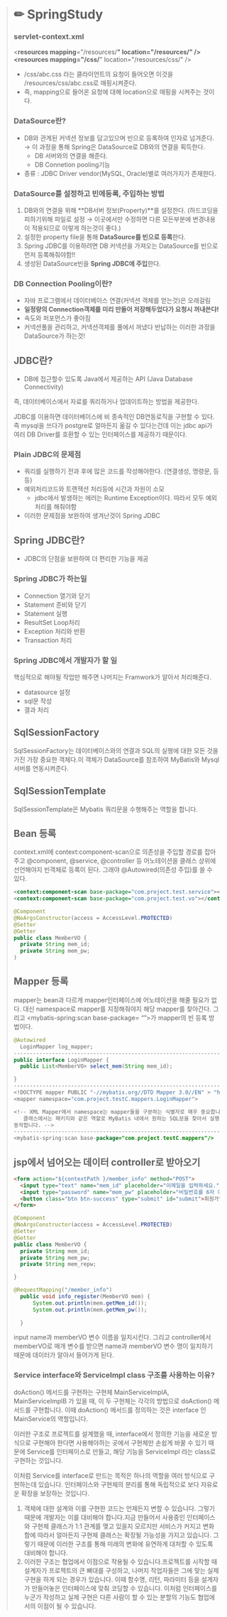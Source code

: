 > # ✏ SpringStudy
>
> ### servlet-context.xml
>
> <**resources mapping**="/resources/**" location="/resources/" /> <br>
> <**resources mapping**="/css/**" location="/resources/css/" /> <br>
>
> - /css/abc.css 라는 클라이언트의 요청이 들어오면 이것을 /resources/css/abc.css로 매핑시켜준다. <br>
> - 즉, mapping으로 들어온 요청에 대해 location으로 매핑을 시켜주는 것이다. <br>
> 
> ### **DataSource란?**
>
> - DB와 관계된 커넥션 정보를 담고있으며 빈으로 등록하여 인자로 넘겨준다. → 이 과정을 통해 Spring은 DataSource로 DB와의 연결을 획득한다.
>    - DB 서버와의 연결을 해준다.
>    - DB Connetion pooling기능
> - 종류 : JDBC Driver vendor(MySQL, Oracle)별로 여러가지가 존재한다.
>
> ### DataSource를 설정하고 빈에등록, 주입하는 방법
>
> 1. DB와의 연결을 위해 **DB서버 정보(Property)**를 설정한다. (하드코딩을 피하기위해 파일로 설정 → 이곳에서만 수정하면 다른 모든부분에 변경내용이 적용되므로 이렇게 하는것이 좋다.)
> 2. 설정한 property file을 통해 **DataSource를 빈으로 등록**한다.
>   1. Spring JDBC를 이용하려면 DB 커넥션을 가져오는 DataSource를 빈으로 먼저 등록해줘야함!!
> 3. 생성된 DataSource빈을 **Spring JDBC에 주입**한다.
>
> ### DB Connection Pooling이란?
>
> - 자바 프로그램에서 데이터베이스 연결(커넥션 객체를 얻는것)은 오래걸림
> - **일정량의 Connection객체를 미리 만들어 저장해두었다가 요청시 꺼내쓴다!**
> - 속도와 퍼포먼스가 좋아짐
> - 커넥션풀을 관리하고, 커넥션객체를 풀에서 꺼냈다 반납하는 이러한 과정을 DataSource가 하는것!
>
> ## **JDBC란?**
>
> - DB에 접근할수 있도록 Java에서 제공하는 API (Java Database Connectivity)
> 
>
> 즉, 데이터베이스에서 자료를 쿼리하거나 업데이트하는 방법을 제공한다.
>
> JDBC를 이용하면 데이터베이스에 비 종속적인 DB연동로직을 구현할 수 있다. 즉 mysql을 쓰다가 postgre로 얼마든지 옮길 수 있다는건데 이는 jdbc api가 여러 DB Driver를 호환할 수 있는 인터페이스를 제공하기 때문이다.
>
> ### Plain JDBC의 문제점
>
> - 쿼리를 실행하기 전과 후에 많은 코드를 작성해야한다. (연결생성, 명령문, 등등)
> - 예외처리코드와 트랜잭션 처리등에 시간과 자원이 소모
>    - jdbc에서 발생하는 에러는 Runtime Exception이다. 따라서 모두 예외처리를 해줘야함
> - 이러한 문제점을 보완하여 생겨난것이 Spring JDBC
>
> ## **Spring JDBC란?**
>
> - JDBC의 단점을 보완하여 더 편리한 기능을 제공
> 
>
> ### Spring JDBC가 하는일
>
> - Connection 열기와 닫기
> - Statement 준비와 닫기
> - Statement 실행
> - ResultSet Loop처리
> - Exception 처리와 반환
> - Transaction 처리
> 
> ### Spring JDBC에서 개발자가 할 일
> 
> 핵심적으로 해야될 작업만 해주면 나머지는 Framwork가 알아서 처리해준다.
>
> - datasource 설정
> - sql문 작성
> - 결과 처리
>
> ## SqlSessionFactory
>
> SqlSessionFactory는 데이터베이스와의 연결과 SQL의 실행에 대한 모든 것을 가진 가장 중요한 객체다.이 객체가 DataSource를 참조하여 MyBatis와 Mysql 서버를 연동시켜준다.
>
> ## SqlSessionTemplate
>
> SqlSessionTemplate은 Mybatis 쿼리문을 수행해주는 역할을 합니다.
> ## Bean 등록
>
> context.xml에 context:component-scan으로 의존성을 주입할 경로를 잡아주고 @component, @service, @controller 등 어노테이션을 클래스 상위에 선언해야지 빈객체로 등록이 된다. 그래야 @Autowired(의존성 주입)를 쓸 수 있다.
>
> ```xml
> <context:component-scan base-package="com.project.test.service"></context:component-scan>
> <context:component-scan base-package="com.project.test.vo"></context:component-scan>
> ```
>
> ```java
> @Component
> @NoArgsConstructor(access = AccessLevel.PROTECTED)
> @Setter
> @Getter
> public class MemberVO {
>	private String mem_id;
>	private String mem_pw;
> )
> ```
>
> ## Mapper 등록
>
> mapper는 bean과 다르게 mapper인터페이스에 어노테이션을 해줄 필요가 없다. 대신 namespace로 mapper를 지정해줘야지 해당 mapper를 찾아간다. 그리고 <mybatis-spring:scan base-package= “”>가 mapper의 빈 등록 방법이다.
>
> ```java
> @Autowired
>	LoginMapper log_mapper;
> -----------------------------------------------------------------------------
> public interface LoginMapper {
>	public List<MemberVO> select_mem(String mem_id);
>
> }
> -----------------------------------------------------------------------------
> <!DOCTYPE mapper PUBLIC "-//mybatis.org//DTD Mapper 3.0//EN" > "http://mybatis.org/dtd/mybatis-3-mapper.dtd">
> <mapper namespace="com.project.testC.mappers.LoginMapper">
> 
> <!-- XML Mapper에서 namespace는 mapper들을 구분하는 식별자로 매우 중요합니다.
>    클래스에서는 패키지와 같은 역할로 MyBatis 내에서 원하는 SQL문을 찾아서 실행할 때 
> 동작합니다. -->
> -----------------------------------------------------------------------------
> <mybatis-spring:scan base-package="com.project.testC.mappers"/>
> ```
>  
> ## jsp에서 넘어오는 데이터 controller로 받아오기
>
> ```html
> <form action="${contextPath }/member_info" method="POST">
>	<input type="text" name="mem_id" placeholder="이메일을 입력하세요.">
>	<input type="password" name="mem_pw" placeholder="비밀번호를 6자 이상 입력해주세요.">
>	<button class="btn btn-success" type="submit" id="submit">회원가입</button>
> </form>
> ```
>
> ```java
> @Component
> @NoArgsConstructor(access = AccessLevel.PROTECTED)
> @Setter
> @Getter
> public class MemberVO {
>	private String mem_id;
>	private String mem_pw;
>	private String mem_repw;	
>
> }
>
> @RequestMapping("/member_info")
>	public void info_register(MemberVO mem) {
>		System.out.println(mem.getMem_id());
>		System.out.println(mem.getMem_pw());
>		
>	}
> ```
>
> input name과 memberVO 변수 이름을 일치시킨다. 그리고 controller에서 memberVO로 매개 변수를 받으면 name과 memberVO 변수 명이 일치하기 때문에 데이터가 알아서 들어가게 된다.
>
> ### ****Service interface와 ServiceImpl class 구조를 사용하는 이유?****
>
> doAction() 메서드를 구현하는 구현체 MainServiceImplA, MainServiceImplB 가 있을 때, 이 두 구현체는 각각의 방법으로 doAction() 메서드를 구현합니다. 이때 doAction() 메서드를 정의하는 것은 interface 인 MainService의 역할입니다.
>
> 이러한 구조로 프로젝트를 설계했을 때, interface에서 정의한 기능을 새로운 방식으로 구현해야 한다면 사용해야하는 곳에서 구현체만 손쉽게 바꿀 수 있기 때문에 Service를 인터페이스로 만들고, 해당 기능을 ServiceImpl 라는 class로 구현하는 것입니다.
>
> 이처럼 Service를 interface로 만드는 목적은 하나의 역할을 여러 방식으로 구현하는데 있습니다. 인터페이스와 구현체의 분리를 통해 독립적으로 보다 자유로운 확장을 보장하는 것입니다.
>
> 1. 객체에 대한 설계와 이를 구현한 코드는 언제든지 변할 수 있습니다. 그렇기 때문에 개발자는 이를 대비해야 합니다.지금 만들어서 사용중인 인터페이스와 구현체 클래스가 1:1 관계를 맺고 있을지 모르지만 서비스가 커지고 변화함에 따라서 얼마든지 구현체 클래스는 확장될 가능성을 가지고 있습니다. 그렇기 때문에 이러한 구조를 통해 미래의 변화에 유연하게 대처할 수 있도록 대비해야 합니다.
> 2. 이러한 구조는 협업에서 이점으로 작용될 수 있습니다.프로젝트를 시작할 때 설계자가 프로젝트의 큰 뼈대를 구성하고, 나머지 작업자들은 그에 맞는 실제 구현을 하게 되는 경우가 있습니다. 이때 함수명, 리턴, 파라미터 등을 설계자가 만들어놓은 인터페이스에 맞춰 코딩할 수 있습니다. 이처럼 인터페이스를 누군가 작성하고 실제 구현은 다른 사람이 할 수 있는 분할의 기능도 협업에서의 이점이 될 수 있습니다.
